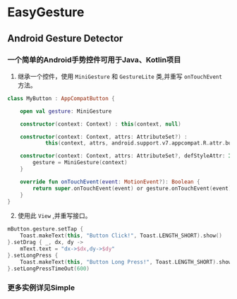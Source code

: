 # EasyGesture
## Android Gesture Detector
### 一个简单的Android手势控件可用于Java、Kotlin项目  
1. 继承一个控件，使用 <code>MiniGesture</code> 和 <code>GestureLite</code> 类,并重写 <code>onTouchEvent</code> 方法。
```kotlin
class MyButton : AppCompatButton {

    open val gesture: MiniGesture

    constructor(context: Context) : this(context, null)

    constructor(context: Context, attrs: AttributeSet?) :
            this(context, attrs, android.support.v7.appcompat.R.attr.buttonStyle)

    constructor(context: Context, attrs: AttributeSet?, defStyleAttr: Int) : super(context, attrs, defStyleAttr) {
        gesture = MiniGesture(context)
    }

    override fun onTouchEvent(event: MotionEvent?): Boolean {
        return super.onTouchEvent(event) or gesture.onTouchEvent(event)
    }
}
```
2. 使用此 `View` ,并重写接口。  
```kotlin
mButton.gesture.setTap {
    Toast.makeText(this, "Button Click!", Toast.LENGTH_SHORT).show()
}.setDrag { _, dx, dy ->
    mText.text = "dx->$dx,dy->$dy"
}.setLongPress {
    Toast.makeText(this, "Button Long Press!", Toast.LENGTH_SHORT).show()
}.setLongPressTimeOut(600)
```
### 更多实例详见Simple
